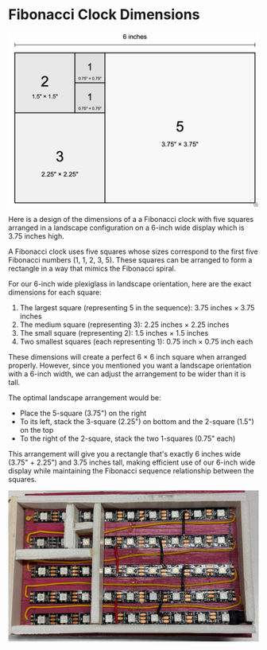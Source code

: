 # Fibonacci Clock Dimensions

![](./square-layout-diagram.png)

Here is a design of the dimensions of a a Fibonacci clock with five squares arranged in a landscape configuration on a 6-inch wide display which is 3.75 inches high.

A Fibonacci clock uses five squares whose sizes correspond to the first five Fibonacci numbers (1, 1, 2, 3, 5). These squares can be arranged to form a rectangle in a way that mimics the Fibonacci spiral.

For our 6-inch wide plexiglass in landscape orientation, here are the exact dimensions for each square:

1.  The largest square (representing 5 in the sequence): 3.75 inches × 3.75 inches
2.  The medium square (representing 3): 2.25 inches × 2.25 inches
3.  The small square (representing 2): 1.5 inches × 1.5 inches
4.  Two smallest squares (each representing 1): 0.75 inch × 0.75 inch each

These dimensions will create a perfect 6 × 6 inch square when arranged properly. However, since you mentioned you want a landscape orientation with a 6-inch width, we can adjust the arrangement to be wider than it is tall.

The optimal landscape arrangement would be:

-   Place the 5-square (3.75") on the right
-   To its left, stack the 3-square (2.25") on bottom and the 2-square (1.5") on the top
-   To the right of the 2-square, stack the two 1-squares (0.75" each)

This arrangement will give you a rectangle that's exactly 6 inches wide (3.75" + 2.25") and 3.75 inches tall, making efficient use of our 6-inch wide display while maintaining the Fibonacci sequence relationship between the squares.

![](./fib-clock-wiring-front.jpg)

